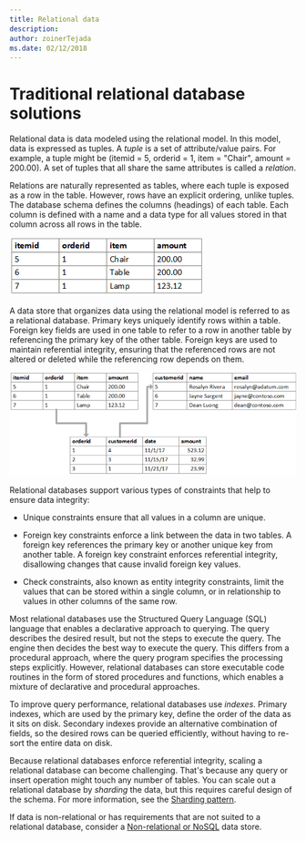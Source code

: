 ```yaml
---
title: Relational data
description: 
author: zoinerTejada
ms.date: 02/12/2018
---
```


# Traditional relational database solutions

Relational data is data modeled using the relational model. In this model, data is expressed as tuples. A *tuple* is a set of attribute/value pairs. For example, a tuple might be (itemid = 5, orderid = 1, item = "Chair", amount = 200.00). A set of tuples that all share the same attributes is called a *relation*.

Relations are naturally represented as tables, where each tuple is exposed as a row in the table. However, rows have an explicit ordering, unlike tuples. The database schema defines the columns (headings) of each table. Each column is defined with a name and a data type for all values stored in that column across all rows in the table.

![Example showing data using a relational database](../images/example-relational.png)

A data store that organizes data using the relational model is referred to as a relational database. Primary keys uniquely identify rows within a table. Foreign key fields are used in one table to refer to a row in another table by referencing the primary key of the other table. Foreign keys are used to maintain referential integrity, ensuring that the referenced rows are not altered or deleted while the referencing row depends on them.

![Example showing data using a relational database](../images/example-relational2.png)

Relational databases support various types of constraints that help to ensure data integrity:

- Unique constraints ensure that all values in a column are unique.

- Foreign key constraints enforce a link between the data in two tables. A foreign key references the primary key or another unique key from another table. A foreign key constraint enforces referential integrity, disallowing changes that cause invalid foreign key values.

- Check constraints, also known as entity integrity constraints, limit the values that can be stored within a single column, or in relationship to values in other columns of the same row.

Most relational databases use the Structured Query Language (SQL) language that enables a declarative approach to querying. The query describes the desired result, but not the steps to execute the query. The engine then decides the best way to execute the query. This differs from a procedural approach, where the query program specifies the processing steps explicitly. However, relational databases can store executable code routines in the form of stored procedures and functions, which enables a mixture of declarative and procedural approaches.

To improve query performance, relational databases use *indexes*. Primary indexes, which are used by the primary key, define the order of the data as it sits on disk. Secondary indexes provide an alternative combination of fields, so the desired rows can be queried efficiently, without having to re-sort the entire data on disk.

Because relational databases enforce referential integrity, scaling a relational database can become challenging. That's because any query or insert operation might touch any number of tables. You can scale out a relational database by *sharding* the data, but this requires careful design of the schema. For more information, see the [Sharding pattern](../../patterns/sharding.md).

If data is non-relational or has requirements that are not suited to a relational database, consider a [Non-relational or NoSQL](../big-data/non-relational-data.md) data store.
